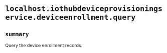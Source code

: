 # `localhost.iothubdeviceprovisioningservice.deviceenrollment.query`

## `summary`
Query the device enrollment records.


